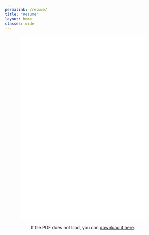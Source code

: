 ```yaml
---
permalink: /resume/
title: "Resume"
layout: home
classes: wide
---
```


<div style="text-align: center;">
  <iframe src="{{ site.baseurl }}/assets/resume.pdf" width="80%" height="600px" style="border: none;"></iframe>
</div>

<p style="text-align: center;">
  If the PDF does not load, you can <a href="{{ site.baseurl }}/assets/resume.pdf" target="_blank">download it here</a>.
</p>
